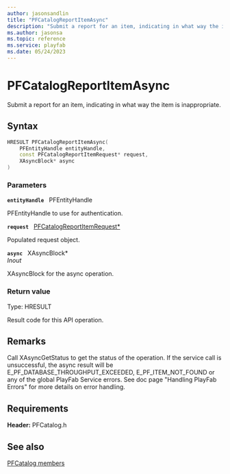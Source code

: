 ```yaml
---
author: jasonsandlin
title: "PFCatalogReportItemAsync"
description: "Submit a report for an item, indicating in what way the item is inappropriate."
ms.author: jasonsa
ms.topic: reference
ms.service: playfab
ms.date: 05/24/2023
---
```


# PFCatalogReportItemAsync  

Submit a report for an item, indicating in what way the item is inappropriate.  

## Syntax  
  
```cpp
HRESULT PFCatalogReportItemAsync(  
    PFEntityHandle entityHandle,  
    const PFCatalogReportItemRequest* request,  
    XAsyncBlock* async  
)  
```  
  
### Parameters  
  
**`entityHandle`** &nbsp; PFEntityHandle  
  
PFEntityHandle to use for authentication.  
  
**`request`** &nbsp; [PFCatalogReportItemRequest*](../../pfcatalogtypes/structs/pfcatalogreportitemrequest.md)  
  
Populated request object.  
  
**`async`** &nbsp; XAsyncBlock*  
*_Inout_*  
  
XAsyncBlock for the async operation.  
  
  
### Return value
Type: HRESULT
  
Result code for this API operation.
  
## Remarks  
  
Call XAsyncGetStatus to get the status of the operation. If the service call is unsuccessful, the async result will be E_PF_DATABASE_THROUGHPUT_EXCEEDED, E_PF_ITEM_NOT_FOUND or any of the global PlayFab Service errors. See doc page "Handling PlayFab Errors" for more details on error handling.
  
## Requirements  
  
**Header:** PFCatalog.h
  
## See also  
[PFCatalog members](../pfcatalog_members.md)  

  
  
